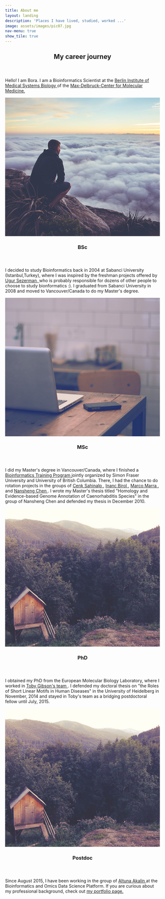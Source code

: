```yaml
---
title: About me
layout: landing
description: 'Places I have lived, studied, worked ...'
image: assets/images/pic07.jpg
nav-menu: true
show_tile: true
---
```


<!-- Main -->
<div id="main">

<!-- One -->
<section id="one">
	<div class="inner">
		<header class="major">
			<h2>My career journey</h2>
		</header>
		<p> Hello! I am Bora. I am a Bioinformatics Scientist at the 
			<a href='https://www.mdc-berlin.de/bimsb' > Berlin Institute of Medical Systems Biology </a>
			of the <a href='https://www.mdc-berlin.de' > Max-Delbruck-Center for Molecular Medicine. </a>
		</p>
	</div>
</section>

<!-- Two -->
<section id="two" class="spotlights">
	<section>
		<a href="generic.html" class="image">
			<img src="assets/images/pic08.jpg" alt="" data-position="center center" />
		</a>
		<div class="content">
			<div class="inner">
				<header class="major">
					<h3>BSc</h3>
				</header>
				<p>I decided to study Bioinformatics back in 2004 at Sabanci University (Istanbul,Turkey), where I was inspired by the freshman projects offered by <a href='http://www.sezermanlab.org' > Ugur Sezerman, </a> who is probably responsible for dozens of other people to choose to study bionformatics :). I graduated from Sabanci University in 2008 and moved to Vancouver/Canada to do my Master's degree.</p>
			</div>
		</div>
	</section>
	<section>
		<a href="generic.html" class="image">
			<img src="assets/images/pic09.jpg" alt="" data-position="top center" />
		</a>
		<div class="content">
			<div class="inner">
				<header class="major">
					<h3>MSc</h3>
				</header>
				<p>I did my Master's degree in Vancouver/Canada, where I finished a 
					<a href='https://bcbioinformaticsgrad.ca' > Bioinformatics Training Program </a> 
					jointly organized by Simon Fraser University and University of British Columbia. 
					There, I had the chance to do rotation projects in the groups of 
					<a href='https://scholar.google.com/citations?user=O8wbTncAAAAJ&hl=en' > Cenk Sahinalp </a>, 
					<a href='https://scholar.google.com/citations?user=Svk1wjsAAAAJ&hl=en' > Inanc Birol </a>, 
					<a href='https://scholar.google.ca/citations?user=XTZ7_NUAAAAJ&hl=en' > Marco Marra </a>, and 
					<a href='https://scholar.google.com/citations?user=tEN1cS0AAAAJ&hl=en' > Nansheng Chen </a>. 
					I wrote my Master's thesis titled "Homology and Evidence-based Genome Annotation of Caenorhabditis Species" in the group of Nansheng Chen and defended my thesis in December 2010.</p>
			</div>
		</div>
	</section>
	<section>
		<a href="generic.html" class="image">
			<img src="assets/images/pic10.jpg" alt="" data-position="25% 25%" />
		</a>
		<div class="content">
			<div class="inner">
				<header class="major">
					<h3>PhD</h3>
				</header>
				<p>I obtained my PhD from the European Molecular Biology Laboratory, where I worked in 
					<a href='https://scholar.google.de/citations?user=udfEf1EAAAAJ&hl=en' > Toby Gibson's team </a>. 
					I defended my doctoral thesis on "the Roles of Short Linear Motifs in Human Diseases" in the University of Heidelberg in November, 2014 and stayed in Toby's team as a bridging postdoctoral fellow until July, 2015.</p>
			</div>
		</div>
	</section>
	<section>
		<a href="generic.html" class="image">
			<img src="assets/images/pic10.jpg" alt="" data-position="25% 25%" />
		</a>
		<div class="content">
			<div class="inner">
				<header class="major">
					<h3>Postdoc</h3>
				</header>
				<p>Since August 2015, I have been working in the group of 
					<a href='https://bioinformatics.mdc-berlin.de' > Altuna Akalin </a> 
					at the Bioinformatics and Omics Data Science Platform. 
					If you are curious about my professional background, check out 
					<a href='https://borauyar.com/CV/' > my portfolio page. </p>
			</div>
		</div>
	</section>
</section>
